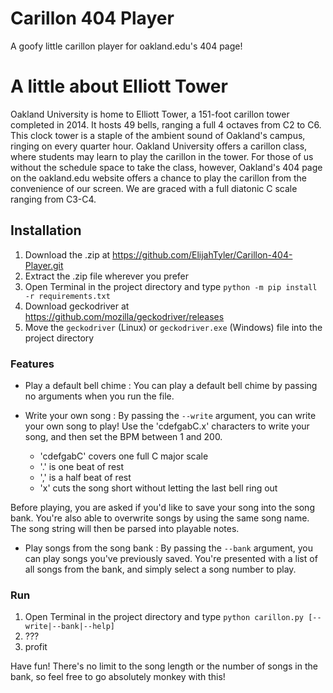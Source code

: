 # Carillon 404 Player
A goofy little carillon player for oakland.edu's 404 page!

# A little about Elliott Tower

Oakland University is home to Elliott Tower, a 151-foot carillon tower completed in 2014. It hosts 49 bells, ranging a full 4 octaves from C2 to C6. This clock tower is a staple of the ambient sound of Oakland's campus, ringing on every quarter hour. Oakland University offers a carillon class, where students may learn to play the carillon in the tower. For those of us without the schedule space to take the class, however, Oakland's 404 page on the oakland.edu website offers a chance to play the carillon from the convenience of our screen. We are graced with a full diatonic C scale ranging from C3-C4.

## Installation
1. Download the .zip at https://github.com/ElijahTyler/Carillon-404-Player.git
2. Extract the .zip file wherever you prefer
3. Open Terminal in the project directory and type `python -m pip install -r requirements.txt`
4. Download geckodriver at https://github.com/mozilla/geckodriver/releases
5. Move the `geckodriver` (Linux) or `geckodriver.exe` (Windows) file into the project directory

### Features
- Play a default bell chime : You can play a default bell chime by passing no arguments when you run the file.

- Write your own song : By passing the `--write` argument, you can write your own song to play! Use the 'cdefgabC.x' characters to write your song, and then set the BPM between 1 and 200.
  - 'cdefgabC' covers one full C major scale
  - '.' is one beat of rest
  - ',' is a half beat of rest
  - 'x' cuts the song short without letting the last bell ring out

Before playing, you are asked if you'd like to save your song into the song bank. You're also able to overwrite songs by using the same song name. The song string will then be parsed into playable notes.

- Play songs from the song bank : By passing the `--bank` argument, you can play songs you've previously saved. You're presented with a list of all songs from the bank, and simply select a song number to play.

### Run
1. Open Terminal in the project directory and type `python carillon.py [--write|--bank|--help]`
2. ???
3. profit

Have fun! There's no limit to the song length or the number of songs in the bank, so feel free to go absolutely monkey with this!
